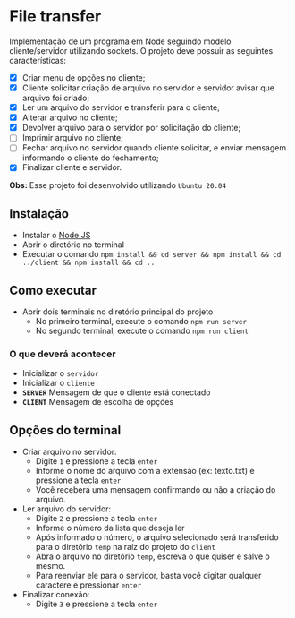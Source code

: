 
# File transfer
Implementação de um programa em Node seguindo modelo cliente/servidor utilizando sockets.
O projeto deve possuir as seguintes características:
- [x] Criar menu de opções no cliente;
- [x] Cliente solicitar criação de arquivo no servidor e servidor avisar que arquivo foi criado;
- [x] Ler um arquivo do servidor e transferir para o cliente;
- [x] Alterar arquivo no cliente;
- [x] Devolver arquivo para o servidor por solicitação do cliente;
- [ ] Imprimir arquivo no cliente;
- [ ] Fechar arquivo no servidor quando cliente solicitar, e enviar mensagem informando o cliente do fechamento;
- [x] Finalizar cliente e servidor.

**Obs:** Esse projeto foi desenvolvido utilizando `Ubuntu 20.04`

## Instalação
- Instalar o [Node.JS](https://nodejs.org/)
- Abrir o diretório no terminal
- Executar o comando `npm install && cd server && npm install && cd ../client && npm install && cd ..`

## Como executar
- Abrir dois terminais no diretório principal do projeto
  - No primeiro terminal, execute o comando `npm run server`
  - No segundo terminal, execute o comando `npm run client`

### O que deverá acontecer
- Inicializar o `servidor`
- Inicializar o `cliente`
- **`SERVER`** Mensagem de que o cliente está conectado
- **`CLIENT`** Mensagem de escolha de opções

## Opções do terminal
 - Criar arquivo no servidor:
   - Digite `1` e pressione a tecla `enter`
   - Informe o nome do arquivo com a extensão (ex: texto.txt) e pressione a tecla `enter`
   - Você receberá uma mensagem confirmando ou não a criação do arquivo.
 - Ler arquivo do servidor:
   - Digite `2` e pressione a tecla `enter`
   - Informe o número da lista que deseja ler
   - Após informado o número, o arquivo selecionado será transferido para o diretório `temp` na raíz do projeto do `client`
   - Abra o arquivo no diretório `temp`, escreva o que quiser e salve o mesmo.
   - Para reenviar ele para o servidor, basta você digitar qualquer caractere e pressionar `enter`
 - Finalizar conexão:
   - Digite `3` e pressione a tecla `enter`
